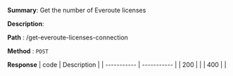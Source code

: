 **Summary**: Get the number of Everoute licenses

**Description**:

**Path** : /get-everoute-licenses-connection

**Method** : `POST`

**Response**
| code      | Description |
| ----------- | ----------- |
|  200   |       |
|  400   |       |

